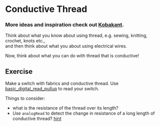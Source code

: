 # Conductive Thread

### More ideas and inspiration check out [Kobakant](https://www.kobakant.at/DIY/).



Think about what you know about using thread, e.g. sewing, knitting, crochet, knots etc., 
<br>and then think about what you about using electrical wires. 

Now, think about what you can do with thread that is conductive!

## Exercise

Make a switch with fabrics and conductive thread. Use [basic_digital_read_pullup](../basic_digital_read_pullup) to read your switch.

Things to consider:
- what is the resistance of the thread over its length?
- Use `analogRead` to detect the change in resistance of a long length of conductive thread? [hint](https://www.kobakant.at/DIY/?p=1781)